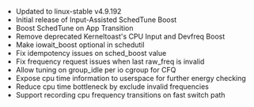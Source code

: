 - Updated to linux-stable v4.9.192
- Initial release of Input-Assisted SchedTune Boost
- Boost SchedTune on App Transition
- Remove deprecated Kerneltoast's CPU Input and Devfreq Boost
- Make iowait_boost optional in schedutil
- Fix idempotency issues on sched_boost value
- Fix frequency request issues when last raw_freq is invalid
- Allow tuning on group_idle per io cgroup for CFQ
- Expose cpu time information to userspace for further energy checking
- Reduce cpu time bottleneck by exclude invalid frequencies
- Support recording cpu frequency transitions on fast switch path
